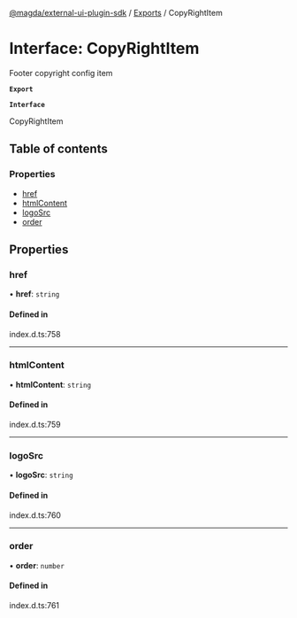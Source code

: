 [@magda/external-ui-plugin-sdk](../README.md) / [Exports](../modules.md) / CopyRightItem

# Interface: CopyRightItem

Footer copyright config item

**`Export`**

**`Interface`**

CopyRightItem

## Table of contents

### Properties

- [href](CopyRightItem.md#href)
- [htmlContent](CopyRightItem.md#htmlcontent)
- [logoSrc](CopyRightItem.md#logosrc)
- [order](CopyRightItem.md#order)

## Properties

### href

• **href**: `string`

#### Defined in

index.d.ts:758

___

### htmlContent

• **htmlContent**: `string`

#### Defined in

index.d.ts:759

___

### logoSrc

• **logoSrc**: `string`

#### Defined in

index.d.ts:760

___

### order

• **order**: `number`

#### Defined in

index.d.ts:761
